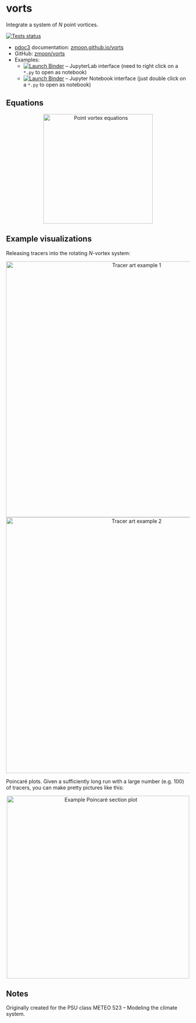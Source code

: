 # vorts

Integrate a system of *N* point vortices.

[![Tests status](https://github.com/zmoon/vorts/workflows/Test/badge.svg)](https://github.com/zmoon/vorts/actions?query=workflow%3ATest)

* [pdoc3](https://pdoc3.github.io/pdoc/) documentation:
  [zmoon.github.io/vorts](https://zmoon.github.io/vorts)
* GitHub: [zmoon/vorts](https://github.com/zmoon/vorts)
* Examples:
    - [![Launch Binder](https://mybinder.org/badge_logo.svg)](https://mybinder.org/v2/gh/zmoon/vorts/master?urlpath=lab%2Ftree%2Fexamples) – JupyterLab interface (need to right click on a `*.py` to open as notebook)
    - [![Launch Binder](https://mybinder.org/badge_logo.svg)](https://mybinder.org/v2/gh/zmoon/vorts/master?filepath=examples) – Jupyter Notebook interface (just double click on a `*.py` to open as notebook)

## Equations

<div align="center">
<img src="https://media.githubusercontent.com/media/zmoon/vorts/master/examples/img/N-vortex_evolution_equations.png"
    alt="Point vortex equations"
    title="N-point-vortex system of equations in 2 dimensions"
    width=300>
</div>


## Example visualizations

Releasing tracers into the rotating *N*-vortex system:
<div align="center">
<img src="https://media.githubusercontent.com/media/zmoon/vorts/master/examples/img/tracer_art_1.png"
  alt="Tracer art example 1"
  title="Tracer art example 1 – trajectories"
  width=700>
</div>

<div align="center">
<img src="https://media.githubusercontent.com/media/zmoon/vorts/master/examples/img/tracer_art_2.png"
  alt="Tracer art example 2"
  title="Tracer art example 2 – points"
  width=700>
</div>

Poincaré plots. Given a sufficiently long run with a large number (e.g. 100) of tracers,
you can make pretty pictures like this:
<div align="center">
<img src="https://media.githubusercontent.com/media/zmoon/vorts/master/examples/img/ps_theta60deg.png"
  alt="Example Poincaré section plot"
  title="Example Poincaré section plot"
  width=500>
</div>



## Notes

Originally created for the PSU class METEO 523 – Modeling the climate system.
